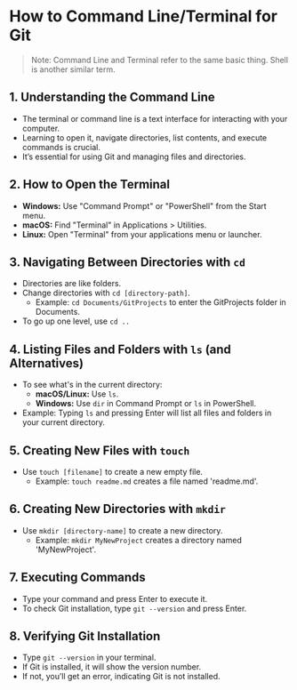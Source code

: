 # How to Command Line/Terminal for Git

> Note: Command Line and Terminal refer to the same basic thing. Shell is another similar term.

## 1. Understanding the Command Line
- The terminal or command line is a text interface for interacting with your computer.
- Learning to open it, navigate directories, list contents, and execute commands is crucial.
- It’s essential for using Git and managing files and directories.

## 2. How to Open the Terminal
- **Windows:** Use "Command Prompt" or "PowerShell" from the Start menu.
- **macOS:** Find "Terminal" in Applications > Utilities.
- **Linux:** Open "Terminal" from your applications menu or launcher.

## 3. Navigating Between Directories with `cd`
- Directories are like folders.
- Change directories with `cd [directory-path]`.
  - Example: `cd Documents/GitProjects` to enter the GitProjects folder in Documents.
- To go up one level, use `cd ..`

## 4. Listing Files and Folders with `ls` (and Alternatives)
- To see what's in the current directory:
  - **macOS/Linux:** Use `ls`.
  - **Windows:** Use `dir` in Command Prompt or `ls` in PowerShell.
- Example: Typing `ls` and pressing Enter will list all files and folders in your current directory.

## 5. Creating New Files with `touch`
- Use `touch [filename]` to create a new empty file.
  - Example: `touch readme.md` creates a file named 'readme.md'.

## 6. Creating New Directories with `mkdir`
- Use `mkdir [directory-name]` to create a new directory.
  - Example: `mkdir MyNewProject` creates a directory named 'MyNewProject'.

## 7. Executing Commands
- Type your command and press Enter to execute it.
- To check Git installation, type `git --version` and press Enter.

## 8. Verifying Git Installation
- Type `git --version` in your terminal.
- If Git is installed, it will show the version number.
- If not, you’ll get an error, indicating Git is not installed.
